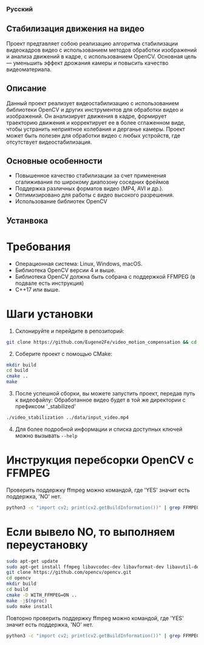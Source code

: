 ### Русский

## Стабилизация движения на видео

Проект предтавляет собою реализацию алгоритма стабилизации видеокадров видео с использованием методов обработки изображений и анализа движений в кадре, с использованием OpenCV. Основная цель — уменьшить эффект дрожания камеры и повысить качество видеоматериала.

## Описание

Данный проект реализует видеостабилизацию с использованием библиотеки OpenCV и других инструментов для обработки видео и изображений. Он анализирует движения в кадре, формирует траекторию движения и корректирует ее в более сглаженном виде, чтобы устранить неприятное колебания и дерганье камеры. Проект может быть полезен для обработки видео с любых устройств, где отсутствует видеостабилизация.

## Основные особенности

* Повышенное качество стабилизации за счет применения сгалиживания по широкому диапозону соседних фреймов
* Поддержка различных форматов видео (MP4, AVI и др.).
* Оптимизировано для работы с видео высокого разрешения.
* Использование библиотек OpenCV

## Устанвока

# Требования

* Операционная система: Linux, Windows, macOS.
* Библиотека OpenCV версии 4 и выше.
* Библиотека OpenCV должна быть собрана с поддержкой FFMPEG (в подвале есть инструкция)
* C++17 или выше.

# Шаги установки
1. Склонируйте и перейдите в репозиторий:

```sh
git clone https://github.com/Eugene2Fe/video_motion_compensation && cd video_motion_compensation
```

2. Соберите проект с помощью CMake:
```sh
mkdir build
cd build
cmake ..
make
```
3. После успешной сборки, вы можете запустить проект, передав путь к видеофайлу:
Обработанное видео будет в той же директории с префиксом '_stabilized'
```sh
./video_stabilization ../data/input_video.mp4
```
4. Для более подробной информации и списка доступных ключей можно вызывать ```--help```


# Инструкция перебсорки OpenCV с FFMPEG
Проверить поддержку ffmpeg можно командой, где 'YES' значит есть поддержка, 'NO' нет.
```sh
python3 -c "import cv2; print(cv2.getBuildInformation())" | grep FFMPEG
```
# Если вывело NO, то выполняем переустановку
```sh
sudo apt-get update
sudo apt-get install ffmpeg libavcodec-dev libavformat-dev libavutil-dev
git clone https://github.com/opencv/opencv.git
cd opencv
mkdir build
cd build
cmake -D WITH_FFMPEG=ON ..
make -j$(nproc)
sudo make install
```
Повторно проверить поддержку ffmpeg можно командой, где 'YES' значит есть поддержка, 'NO' нет.
```sh
python3 -c "import cv2; print(cv2.getBuildInformation())" | grep FFMPEG
```